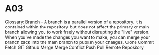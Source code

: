 # A03


Glossary:
Branch - A branch is a parallel version of a repository. It is contained within the repository, but does not affect the primary or main branch allowing you to work freely without disrupting the "live" version. When you've made the changes you want to make, you can merge your branch back into the main branch to publish your changes.
Clone
Commit
Fetch
GIT
Github
Merge
Merge Conflict
Push
Pull
Remote
Repository
